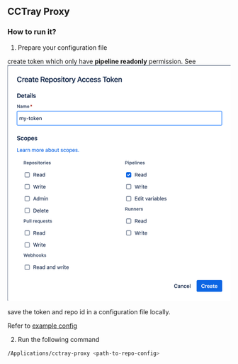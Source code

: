 CCTray Proxy
---


### How to run it?

1. Prepare your configuration file

create token which only have **pipeline readonly** permission.
See ![img](./docs/images/generate-token.png)

save the token and repo id in a configuration file locally.

Refer to [example config](./config/example-config.json)

2. Run the following command
```bash
/Applications/cctray-proxy <path-to-repo-config>
```